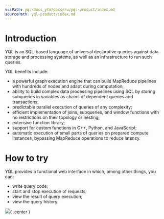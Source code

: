 ```yaml
---
vcsPath: yql/docs_yfm/docs/ru/yql-product/index.md
sourcePath: yql-product/index.md
---
```

# Introduction

YQL is an SQL-based language of universal declarative queries against data storage and processing systems, as well as an infrastructure to run such queries.

YQL benefits include:
- a powerful graph execution engine that can build MapReduce pipelines with hundreds of nodes and adapt during computation;
- ability to build complex data processing pipelines using SQL by storing subqueries in variables as chains of dependent queries and transactions;
- predictable parallel execution of queries of any complexity;
- efficient implementation of joins, subqueries, and window functions with no restrictions on their topology or nesting;
- extensive function library;
- support for custom functions in C++, Python, and JavaScript;
- automatic execution of small parts of queries on prepared compute instances, bypassing MapReduce operations to reduce latency.

# How to try

YQL provides a functional web interface in which, among other things, you can:
- write query code;
- start and stop execution of requests;
- view the result of query execution;
- view the query history.

![](../../images/yql_interface.png){ .center }
